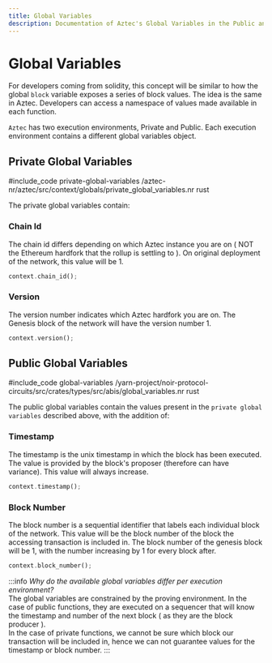 ```yaml
---
title: Global Variables
description: Documentation of Aztec's Global Variables in the Public and Private Contexts
---
```


# Global Variables
For developers coming from solidity, this concept will be similar to how the global `block` variable exposes a series of block values. The idea is the same in Aztec. Developers can access a namespace of values made available in each function. 

`Aztec` has two execution environments, Private and Public. Each execution environment contains a different global variables object. 

## Private Global Variables 
#include_code private-global-variables /aztec-nr/aztec/src/context/globals/private_global_variables.nr rust

The private global variables contain:
### Chain Id
The chain id differs depending on which Aztec instance you are on ( NOT the Ethereum hardfork that the rollup is settling to ). On original deployment of the network, this value will be 1.
```rust
context.chain_id();
```

### Version
The version number indicates which Aztec hardfork you are on. The Genesis block of the network will have the version number 1.

```rust
context.version();
```


## Public Global Variables
#include_code global-variables /yarn-project/noir-protocol-circuits/src/crates/types/src/abis/global_variables.nr rust

The public global variables contain the values present in the `private global variables` described above, with the addition of:

### Timestamp
The timestamp is the unix timestamp in which the block has been executed. The value is provided by the block's proposer (therefore can have variance). This value will always increase.

```rust
context.timestamp();
```

### Block Number
The block number is a sequential identifier that labels each individual block of the network. This value will be the block number of the block the accessing transaction is included in.
The block number of the genesis block will be 1, with the number increasing by 1 for every block after.

```rust
context.block_number();
```

:::info *Why do the available global variables differ per execution environment?*  
The global variables are constrained by the proving environment. In the case of public functions, they are executed on a sequencer that will know the timestamp and number of the next block ( as they are the block producer ).  
In the case of private functions, we cannot be sure which block our transaction will be included in, hence we can not guarantee values for the timestamp or block number.
:::
